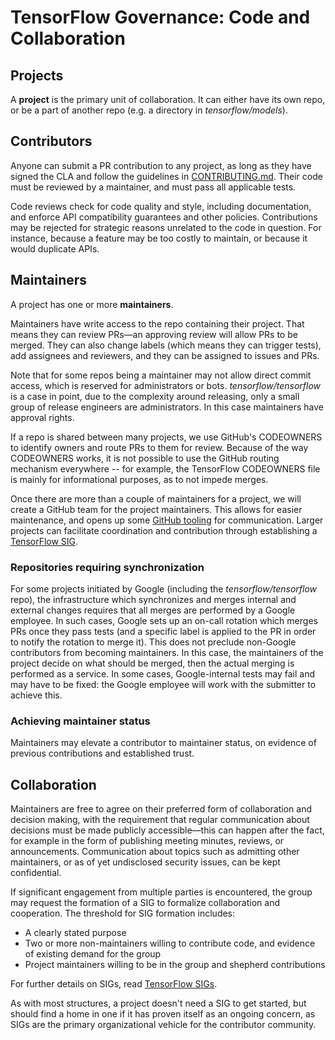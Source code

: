 # TensorFlow Governance: Code and Collaboration

## Projects

A **project** is the primary unit of collaboration. It can either have its own repo,
or be a part of another repo (e.g. a directory in _tensorflow/models_).


## Contributors

Anyone can submit a PR contribution to any project, as long as they have signed
the CLA and follow the guidelines in
[CONTRIBUTING.md](https://github.com/tensorflow/tensorflow/blob/master/CONTRIBUTING.md).
Their code must be reviewed by a maintainer, and must pass all applicable tests.

Code reviews check for code quality and style, including documentation, and
enforce API compatibility guarantees and other policies. Contributions may be
rejected for strategic reasons unrelated to the code in question. For instance,
because a feature may be too costly to maintain, or because it would duplicate
APIs.

## Maintainers

A project has one or more **maintainers**. 

Maintainers have write access to the repo containing their project. That means
they can review PRs—an approving review will allow PRs to be merged. They can
also change labels (which means they can trigger tests), add assignees and
reviewers, and they can be assigned to issues and PRs.

Note that for some repos being a maintainer may not allow direct commit access,
which is reserved for administrators or bots. *tensorflow/tensorflow* is a case
in point, due to the complexity around releasing, only a small group of release
engineers are administrators. In this case maintainers have approval rights.

If a repo is shared between many projects, we use GitHub's CODEOWNERS to
identify owners and route PRs to them for review. Because of the way CODEOWNERS
works, it is not possible to use the GitHub routing mechanism everywhere -- for
example, the TensorFlow CODEOWNERS file is mainly for informational purposes, as
to not impede merges.

Once there are more than a couple of maintainers for a project, we will create a
GitHub team for the project maintainers. This allows for easier maintenance, and
opens up some [GitHub
tooling](https://help.github.com/articles/about-team-discussions/) for
communication. Larger projects can facilitate coordination and contribution
through establishing a
[TensorFlow SIG](SIGS.md).


### Repositories requiring synchronization

For some projects initiated by Google (including the _tensorflow/tensorflow_
repo), the infrastructure which synchronizes and merges internal and external
changes requires that all merges are performed by a Google employee. In such
cases, Google sets up an on-call rotation which merges PRs once they pass tests
(and a specific label is applied to the PR in order to notify the rotation to
merge it). This does not preclude non-Google contributors from becoming
maintainers. In this case, the maintainers of the project decide on what should
be merged, then the actual merging is performed as a service. In some cases,
Google-internal tests may fail and may have to be fixed: the Google employee
will work with the submitter to achieve this.


### Achieving maintainer status

Maintainers may elevate a contributor to maintainer status, on evidence of
previous contributions and established trust.

## Collaboration

Maintainers are free to agree on their preferred form of collaboration and
decision making, with the requirement that regular communication about decisions
must be made publicly accessible—this can happen after the fact, for example in
the form of publishing meeting minutes, reviews, or announcements. Communication
about topics such as admitting other maintainers, or as of yet undisclosed
security issues, can be kept confidential.

If significant engagement from multiple parties is encountered, the group may
request the formation of a SIG to formalize collaboration and cooperation. The
threshold for SIG formation includes:

*   A clearly stated purpose
*   Two or more non-maintainers willing to contribute code, and evidence of
    existing demand for the group
*   Project maintainers willing to be in the group and shepherd contributions

For further details on SIGs, read [TensorFlow SIGs](SIGS.md).

As with most structures, a project doesn't need a SIG to get started, but should
find a home in one if it has proven itself as an ongoing concern, as SIGs are
the primary organizational vehicle for the contributor community.
